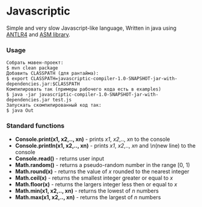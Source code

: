 Javascriptic
============

Simple and very slow Javascript-like language,
Written in java using [ANTLR4](http://antlr.org/) and [ASM library](http://asm.ow2.org/).

### Usage
    Собрать мавен-проект:
    $ mvn clean package
    Добавить CLASSPATH (для рантайма):
    $ export CLASSPATH=javascriptic-compiler-1.0-SNAPSHOT-jar-with-dependencies.jar:$CLASSPATH
    Компилировать так (примеры рабочего кода есть в examples)
    $ java -jar javascriptic-compiler-1.0-SNAPSHOT-jar-with-dependencies.jar test.js
    Запускать скомпилированный код так:
    $ java Out
### Standard functions
*    **Console.print(x1, x2,.., xn)** - prints *x1*, *x2*,.., *xn* to the console
*    **Console.println(x1, x2,.., xn)** - prints *x1*, *x2*,.., *xn* and *\n*(new line) to the console
*    **Console.read()** - returns user input
*    **Math.random()** - returns a pseudo-random number in the range [0, 1)
*    **Math.round(x)** - returns the value of *x* rounded to the nearest integer
*    **Math.ceil(x)** - returns the smallest integer greater or equal to *x*
*    **Math.floor(x)** - returns the largers integer less then or equal to *x*
*    **Math.min(x1, x2,.., xn)** - returns the lowest of *n* numbers
*    **Math.max(x1, x2,.., xn)** - returns the largest of *n* numbers
